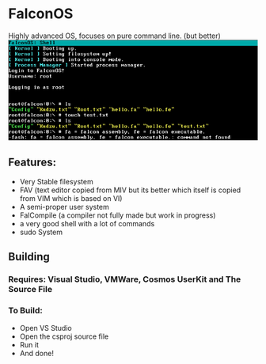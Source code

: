 # FalconOS
Highly advanced OS, focuses on pure command line. (but better)
![Demo](FalconOS/gitstuff/DemoImage.png)

## Features:
- Very Stable filesystem
- FAV (text editor copied from MIV but its better which itself is copied from VIM which is based on VI)
- A semi-proper user system
- FalCompile (a compiler not fully made but work in progress)
- a very good shell with a lot of commands
- sudo System

## Building
### Requires: Visual Studio, VMWare, Cosmos UserKit and The Source File
### To Build:
- Open VS Studio
- Open the csproj source file
- Run it
- And done!
